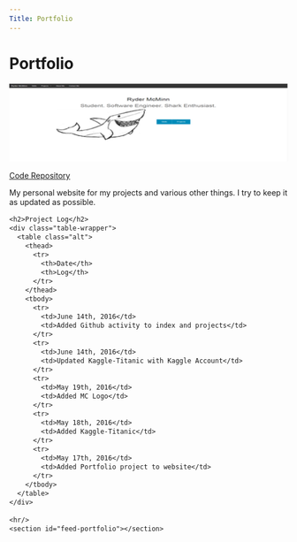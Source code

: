 ```yaml
---
Title: Portfolio
---
```


<div id="main">
  <div class="inner">
    <h1>Portfolio</h1>
    <span class="image main"><img src="./themes/phantom/images/projects/portfoliobanner.png" alt="" /></span>
    <p><a href="https://github.com/rmcminn/Portfolio/" class="button special icon fa-github">Code Repository</a></p>
    <p>My personal website for my projects and various other things. I try to keep it as updated as possible.</p>

    <h2>Project Log</h2>
    <div class="table-wrapper">
      <table class="alt">
        <thead>
          <tr>
            <th>Date</th>
            <th>Log</th>
          </tr>
        </thead>
        <tbody>
          <tr>
            <td>June 14th, 2016</td>
            <td>Added Github activity to index and projects</td>
          </tr>
          <tr>
            <td>June 14th, 2016</td>
            <td>Updated Kaggle-Titanic with Kaggle Account</td>
          </tr>
          <tr>
            <td>May 19th, 2016</td>
            <td>Added MC Logo</td>
          </tr>
          <tr>
            <td>May 18th, 2016</td>
            <td>Added Kaggle-Titanic</td>
          </tr>
          <tr>
            <td>May 17th, 2016</td>
            <td>Added Portfolio project to website</td>
          </tr>
        </tbody>
      </table>
    </div>

    <hr/>
    <section id="feed-portfolio"></section>
  </div>
</div>
